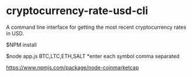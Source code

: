 # cryptocurrency-rate-usd-cli
A command line interface for getting the most recent cryptocurrency rates in USD. 

$NPM install


$node app.js BTC,LTC,ETH,SALT
*enter each symbol comma separated

https://www.npmjs.com/package/node-coinmarketcap
